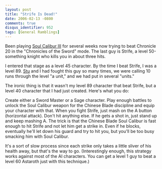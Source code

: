 ```yaml
---
layout: post
title: "Strife Is Dead!"
date: 2006-02-13 -0800
comments: true
disqus_identifier: 952
tags: [General Ramblings]
---
```

Been playing [Soul Calibur
III](http://www.amazon.com/exec/obidos/ASIN/B000935256/mhsvortex) for
several weeks now trying to beat Chronicle 20 in the "Chronicles of the
Sword" mode. The last guy is Strife, a level 50-something knight who
kills you in about three hits.

 I entered that stage as a level 45 character. By the time I beat
Strife, I was a level 89. [Stu](http://www.stuartthompson.net) and I had
fought this guy so many times, we were calling 10 runs through the level
"a unit," and we had put in several "units."

 The ironic thing is that it wasn't my level 89 character that beat
Strife, but a level 40 character that I had just created. Here's what
you do:

 Create either a Sword Master or a Sage character. Play enough battles
to unlock the Soul Calibur weapon for the Chinese Blade discipline and
equip your character with that. When you fight Strife, just mash on the
A button (horizontal attack). Don't hit anything else. If he gets a shot
in, just stand up and keep mashing A. The trick is that the Chinese
Blade Soul Calibur is fast enough to hit Strife and not let him get a
strike in. Even if he blocks, eventually he'll let down his guard and
try to hit you, but you'll be too busy smacking him with Soul Calibur.

 It's a sort of slow process since each strike only takes a little
sliver of his health away, but that's the way to go. (Interestingly
enough, this strategy works against most of the AI characters. You can
get a level 1 guy to beat a level 60 Astaroth just with this
technique.)
